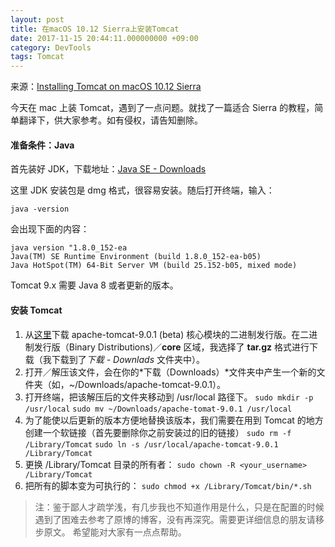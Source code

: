 ```yaml
---
layout: post
title: 在macOS 10.12 Sierra上安装Tomcat
date: 2017-11-15 20:44:11.000000000 +09:00
category: DevTools
tags: Tomcat
---
```

来源：[Installing Tomcat on macOS 10.12 Sierra](https://wolfpaulus.com/mac/tomcat/)

今天在 mac 上装 Tomcat，遇到了一点问题。就找了一篇适合 Sierra 的教程，简单翻译下，供大家参考。如有侵权，请告知删除。

#### 准备条件：Java
首先装好 JDK，下载地址：[Java SE - Downloads](http://www.oracle.com/technetwork/java/javase/downloads/index.html)

这里 JDK 安装包是 dmg 格式，很容易安装。随后打开终端，输入：
```
java -version
```
会出现下面的内容：
```
java version "1.8.0_152-ea
Java(TM) SE Runtime Environment (build 1.8.0_152-ea-b05)
Java HotSpot(TM) 64-Bit Server VM (build 25.152-b05, mixed mode)
```
Tomcat 9.x 需要 Java 8 或者更新的版本。

#### 安装 Tomcat
1. 从[这里](https://tomcat.apache.org/download-90.cgi)下载 apache-tomcat-9.0.1 (beta) 核心模块的二进制发行版。在二进制发行版（Binary Distributions)／**core** 区域，我选择了 **tar.gz** 格式进行下载（我下载到了*下载 - Downlads* 文件夹中）。
2. 打开／解压该文件，会在你的*下载（Downloads）*文件夹中产生一个新的文件夹（如，~/Downloads/apache-tomcat-9.0.1）。
3. 打开终端，把该解压后的文件夹移动到 /usr/local 路径下。
  `sudo mkdir -p /usr/local`
  `sudo mv ~/Downloads/apache-tomat-9.0.1 /usr/local`
4. 为了能使以后更新的版本方便地替换该版本，我们需要在用到 Tomcat 的地方创建一个软链接（首先要删除你之前安装过的旧的链接）
  `sudo rm -f /Library/Tomcat`
  `sudo ln -s /usr/local/apache-tomcat-9.0.1 /Library/Tomcat`
5. 更换 /Library/Tomcat 目录的所有者：
  `sudo chown -R <your_username> /Library/Tomcat`
6. 把所有的脚本变为可执行的：
  `sudo chmod +x /Library/Tomcat/bin/*.sh`

> 注：鉴于鄙人才疏学浅，有几步我也不知道作用是什么，只是在配置的时候遇到了困难去参考了原博的博客，没有再深究。需要更详细信息的朋友请移步原文。
希望能对大家有一点点帮助。
